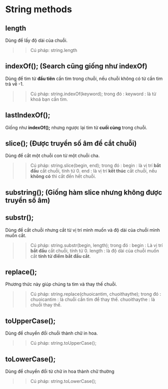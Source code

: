 # String methods

## length

Dùng để lấy độ dài của chuỗi.

>> Cú pháp:
>> string.length

## indexOf(); (Search cũng giống như indexOf)

Dùng để tìm từ **đầu tiên** cần tìm trong chuỗi, nếu chuỗi không có từ cần tìm trả về -1.

>> Cú pháp:
>> string.indexOf(keyword);
>> trong đó :
>> keyword : là từ khoá bạn cần tìm.

## lastIndexOf();

Giống như **indexOf();** nhưng ngược lại tìm từ **cuối cùng** trong chuỗi.

## slice(); (Được truyền số âm để cắt chuỗi)

Dùng để cắt một chuỗi con từ một chuỗi cha.

>> Cú pháp:
>> string.slice(begin, end);
>> trong đó :
>> begin : là vị trí **bắt đầu** cắt chuỗi, tính từ 0.
>> end : là vị trí **kết thúc** cắt chuỗi, nếu **không có** thì cắt đến hết chuỗi.

## substring(); (Giống hàm **slice** nhưng không được truyền số **âm**)

## substr();

Dùng để cắt chuỗi nhưng cắt từ vị trí mình muốn và độ dài của chuỗi mình muốn cắt.

>> Cú pháp:
>> string.substr(begin, length);
>> trong đó :
>> begin : Là vị trí **bắt đầu** cắt chuỗi, tính từ 0.
>> length : là độ dài của chuỗi muốn cắt **tính từ điểm bắt đầu cắt**.

## replace();

Phương thức này giúp chúng ta tìm và thay thế chuỗi.

>> Cú pháp:
>> string.replace(chuoicantim, chuoithaythe);
>> trong đó :
>> chuoicantim : là chuỗi cần tìm để thay thế.
>> chuoithaythe : là chuỗi thay thế.

## toUpperCase();

Dùng để chuyển đổi chuỗi thành chữ in hoa.

>> Cú pháp:
>> string.toUpperCase();

## toLowerCase();

Dùng để chuyển đổi từ chữ in hoa thành chữ thường

>> Cú pháp:
>> string.toLowerCase();